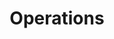 ---
title: Operations
position: 4
parameters:
  - name:
    content:
content_markdown: |-
  
  As it was mentioned on the above sections, koazee takes
  the arrays as streams. The below Golang interface represents
  the already implemented functions.
  
  We will go through any of the provided operations next.
  
left_code_blocks:
  - code_block: |-
      type S interface {
      	First() ()interface{},error)
      	Last() ()interface{},error)
      	At(int) ()interface{},error)
      	Count() ()int,error)
      	Array() ()interface{},error)
      	Contains(interface{}) ()bool,error)
      	Reduce(function interface{}) ()interface{},error)
      	Apply(interface{}) S
      	Filter(function interface{}) S
      	RemoveDuplicates() S
      	Error() error
      }
    title: Stream Interface
    language: golang
---